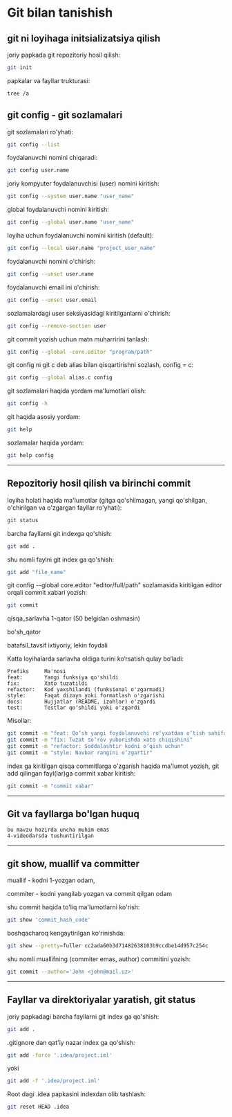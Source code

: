 # Git bilan tanishish

## git ni loyihaga initsializatsiya qilish

joriy papkada git repozitoriy hosil qilish:

```bash
git init
```

papkalar va fayllar trukturasi:

```bash
tree /a
```

## git config - git sozlamalari

git sozlamalari ro'yhati:

```bash
git config --list
```

foydalanuvchi nomini chiqaradi:

```bash
git config user.name
```

joriy kompyuter foydalanuvchisi (user) nomini kiritish:

```bash
git config --system user.name "user_name"
```

global foydalanuvchi nomini kiritish:

```bash
git config --global user.name "user_name"
```

loyiha uchun foydalanuvchi nomini kiritish (default):

```bash
git config --local user.name "project_user_name"
```

foydalanuvchi nomini o'chirish:

```bash 
git config --unset user.name
```

foydalanuvchi email ini o'chirish:

```bash
git config --unset user.email
```

sozlamalardagi user seksiyasidagi kiritilganlarni o'chirish:

```bash
git config --remove-section user
```

git commit yozish uchun matn muharririni tanlash:

```bash
git config --global -core.editor "program/path"
```

git config ni git c deb alias bilan qisqartirishni sozlash, config = c:

```bash
git config --global alias.c config
```

git sozlamalari haqida yordam ma'lumotlari olish:

```bash
git config -h
```

git haqida asosiy yordam:

```bash
git help
```

sozlamalar haqida yordam:

```bash
git help config
```

---

## Repozitoriy hosil qilish va birinchi commit

loyiha holati haqida ma'lumotlar (gitga qo'shilmagan, yangi qo'shilgan, o'chirilgan va o'zgargan fayllar ro'yhati):

```bash
git status
```

barcha fayllarni git indexga qo'shish:

```bash
git add . 
```

shu nomli faylni git index ga qo'shish:

```bash
git add "file_name"
```

git config --global core.editor "editor/full/path" sozlamasida kiritilgan editor orqali commit xabari yozish:


```bash
git commit
```

qisqa_sarlavha     1-qator (50 belgidan oshmasin)

bo'sh_qator

batafsil_tavsif    ixtiyoriy, lekin foydali

Katta loyihalarda sarlavha oldiga turini ko‘rsatish qulay bo‘ladi:

```text
Prefiks     Ma'nosi
feat:       Yangi funksiya qo'shildi
fix:        Xato tuzatildi
refactor:   Kod yaxshilandi (funksional o'zgarmadi)
style:      Faqat dizayn yoki formatlash o'zgarishi
docs:       Hujjatlar (README, izohlar) o'zgardi
test:       Testlar qo'shildi yoki o'zgardi
```

Misollar:

```bash
git commit -m "feat: Qo‘sh yangi foydalanuvchi ro‘yxatdan o‘tish sahifasi"
git commit -m "fix: Tuzat so‘rov yuborishda xato chiqishini"
git commit -m "refactor: Soddalashtir kodni o‘qish uchun"
git commit -m "style: Navbar rangini o‘zgartir"
```

index ga kiritilgan qisqa commitlarga o'zgarish haqida ma'lumot yozish, git add qilingan fayl(lar)ga commit xabar kiritish:

```bash
git commit -m "commit xabar"
```

---

## Git va fayllarga bo'lgan huquq

```text
bu mavzu hozirda uncha muhim emas
4-videodarsda tushuntirilgan
```

---

## git show, muallif va committer

muallif - kodni 1-yozgan odam,

commiter - kodni yangilab yozgan va commit qilgan odam

shu commit haqida to'liq ma'lumotlarni ko'rish:

```bash
git show 'commit_hash_code'
```

boshqacharoq kengaytirilgan ko'rinishda:

```bash
git show --pretty=fuller cc2ada60b3d71482638103b9ccdbe14d957c254c
```

shu nomli muallifning (commiter emas, author) commitini yozish:

```bash
git commit --author='John <john@mail.uz>'
```

---

## Fayllar va direktoriyalar yaratish, git status

joriy papkadagi barcha fayllarni git index ga qo'shish:

```bash
git add .
```

.gitignore dan qat'iy nazar index ga qo'shish:

```bash
git add -force '.idea/project.iml'
```

yoki

```bash
git add -f '.idea/project.iml' 
```

Root dagi .idea papkasini indexdan olib tashlash:

```bash
git reset HEAD .idea
```
